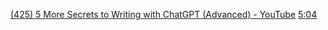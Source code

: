 [(425) 5 More Secrets to Writing with ChatGPT (Advanced) - YouTube](https://www.youtube.com/watch?v=N_Hlz5PaeA0)
<a class="youtubeTimestamp" href="https://www.youtube.com/watch?v=N_Hlz5PaeA0&t=304">5:04</a>


